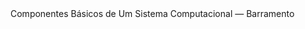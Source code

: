 <div class="cabecalho huge">
    Componentes Básicos de Um Sistema Computacional — Barramento
</div>
<div class="conteudo small">
</div>
